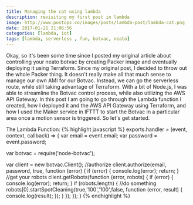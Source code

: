 ```yaml
---
title: Managing the cat using lambda
description: revisiting my first post in lambda
image: http://www.postops.co/images/posts/lambda-post/lambda-cat.png
date: 2017-01-21 21:06:56
categories: [lambda, iot]
tags: [lambda, serverless , fun, botvac, neato]
---
```


Okay, so it's been some time since I posted my original article about controlling your neato botvac by creating Packer image and eventually deploying it using Terraform. Since my original post, I decided to throw out the whole Packer thing. It doesn't really make all that much sense to manage our own AMI for our Botvac. Instead, we can go the serverless route, while still taking advantage of Terraform. With a bit of Node.js, I was able to streamline the Botvac control process, while also utilizing the AWS API Gateway. In this post I am going to go through the Lambda function I created, how I deployed it and the AWS API Gateway using Terraform, and how I used the Maker service in IFTTT to start the Botvac in a particular area once a motion sensor is triggered. So let's get started.


The Lambda Function:
{% highlight javascript %}
exports.handler = (event, context, callback) => {
  var email = event.email;
  var password = event.password;

  var botvac = require('node-botvac');

  var client = new botvac.Client();
  //authorize
  client.authorize(email, password, true, function (error) {
      if (error) {
          console.log(error);
          return;
      }
      //get your robots
      client.getRobots(function (error, robots) {
          if (error) {
              console.log(error);
              return;
          }
          if (robots.length) {
              //do something
              robots[0].startSpotCleaning(true,'100','100',false, function (error, result) {
                 console.log(result);
              });
          }
      });
  });
}
{% endhighlight %}
